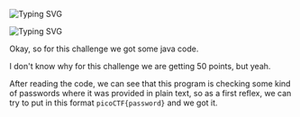 ![Typing SVG](https://readme-typing-svg.herokuapp.com?font=Fira+Code&pause=1000&width=435&size=35&lines=ValutDoorTraining)

![Typing SVG](https://readme-typing-svg.herokuapp.com?font=Fira+Code&weight=500&pause=1000&color=F70000&width=435&lines=Reverse)

Okay, so for this challenge we got some java code.

I don't know why for this challenge we are getting 50 points, but yeah.

After reading the code, we can see that this program is checking some kind of passwords where it was provided in plain text, so as a first reflex, we can try to put in this format `picoCTF{password}` and we got it.